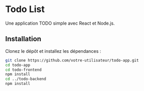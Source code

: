 # Todo List

Une application TODO simple avec React et Node.js.

## Installation

Clonez le dépôt et installez les dépendances :

```bash
git clone https://github.com/votre-utilisateur/todo-app.git
cd todo-app
cd todo-frontend
npm install
cd ../todo-backend
npm install

